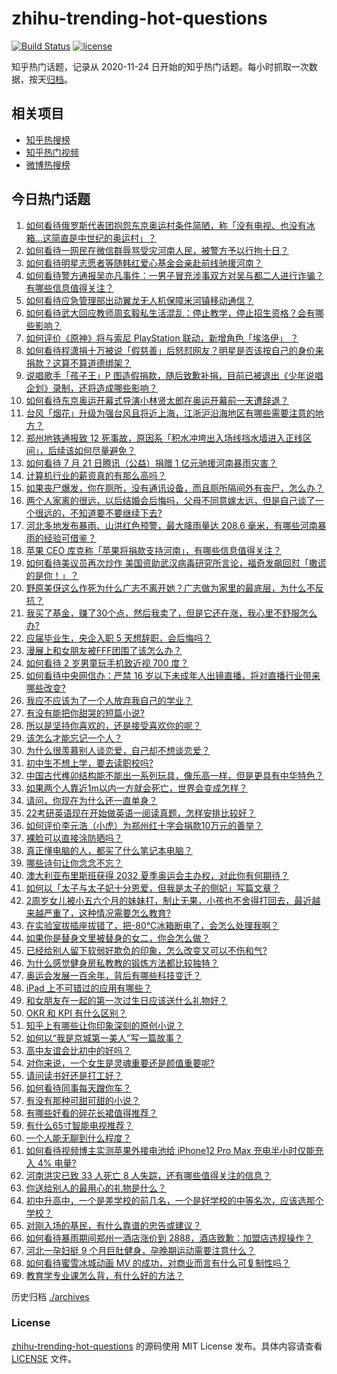 # zhihu-trending-hot-questions

[![Build Status](https://github.com/justjavac/zhihu-trending-hot-questions/workflows/ci/badge.svg?branch=master)](https://github.com/justjavac/zhihu-trending-hot-questions/actions)
[![license](https://img.shields.io/github/license/justjavac/zhihu-trending-hot-questions)](https://github.com/justjavac/zhihu-trending-hot-questions/blob/master/LICENSE)

知乎热门话题，记录从 2020-11-24 日开始的知乎热门话题。每小时抓取一次数据，按天[归档](./archives)。

## 相关项目

- [知乎热搜榜](https://github.com/justjavac/zhihu-trending-top-search)
- [知乎热门视频](https://github.com/justjavac/zhihu-trending-hot-video)
- [微博热搜榜](https://github.com/justjavac/weibo-trending-hot-search)

## 今日热门话题

<!-- BEGIN -->
<!-- 最后更新时间 Fri Jul 23 2021 07:01:40 GMT+0800 (China Standard Time) -->

1. [如何看待俄罗斯代表团抱怨东京奥运村条件简陋，称「没有电视、也没有冰箱…这简直是中世纪的奥运村」？](https://www.zhihu.com/question/473761666)
1. [如何看待一网民在微信群辱骂受灾河南人民，被警方予以行拘十日？](https://www.zhihu.com/question/473815895)
1. [如何看待明星志愿者等随韩红爱心基金会亲赴前线驰援河南？](https://www.zhihu.com/question/473802687)
1. [如何看待警方通报吴亦凡事件：一男子冒充涉事双方对吴与都二人进行诈骗？有哪些信息值得关注？](https://www.zhihu.com/question/474051299)
1. [如何看待应急管理部出动翼龙无人机保障米河镇移动通信？](https://www.zhihu.com/question/473897229)
1. [如何看待武大回应教师周玄毅私生活混乱：停止教学，停止招生资格？会有哪些影响？](https://www.zhihu.com/question/474025824)
1. [如何评价《原神》将与索尼 PlayStation 联动，新增角色「埃洛伊」
   ？](https://www.zhihu.com/question/474065050)
1. [如何看待程潇捐十万被说「假慈善」后怒怼网友？明星是否该按自己的身价来捐款？这算不算道德绑架？](https://www.zhihu.com/question/474005211)
1. [说唱歌手「孩子王」P
   图造假捐款，随后致歉补捐，目前已被退出《少年说唱企划》录制，还将造成哪些影响？](https://www.zhihu.com/question/473954271)
1. [如何看待东京奥运开幕式导演小林贤太郎在奥运开幕前一天遭辞退？](https://www.zhihu.com/question/473924244)
1. [台风「烟花」升级为强台风且将近上海，江浙沪沿海地区有哪些需要注意的地方？](https://www.zhihu.com/question/472925766)
1. [郑州地铁通报致 12
   死事故，原因系「积水冲垮出入场线挡水墙进入正线区间」，后续该如何尽量避免？](https://www.zhihu.com/question/473985785)
1. [如何看待 7 月 21 日腾讯（公益）捐赠 1
   亿元驰援河南暴雨灾害？](https://www.zhihu.com/question/473606791)
1. [计算机行业的薪资真的有那么高吗？](https://www.zhihu.com/question/325186420)
1. [如果丧尸爆发，你在厕所，没有通讯设备，而且厕所隔间外有丧尸，怎么办？](https://www.zhihu.com/question/432520725)
1. [两个人家离的很远，以后结婚会后悔吗，父母不同意嫁太远，但是自己谈了一个很远的，不知道要不要继续下去?](https://www.zhihu.com/question/472296343)
1. [河北多地发布暴雨、山洪红色预警，最大降雨量达 208.6
   毫米，有哪些河南暴雨的经验可借鉴？](https://www.zhihu.com/question/473789442)
1. [苹果 CEO 库克称「苹果将捐款支持河南」，有哪些信息值得关注？](https://www.zhihu.com/question/473703576)
1. [如何看待美议员再次炒作
   美国资助武汉病毒研究所言论，福奇发飙回怼「撒谎的是你！」？](https://www.zhihu.com/question/473931244)
1. [野原美伢这么作死为什么广志不离开她？广志做为家里的最底层，为什么不反抗？](https://www.zhihu.com/question/52007518)
1. [我买了基金，赚了30个点，然后我卖了，但是它还在涨，我心里不舒服怎么办?](https://www.zhihu.com/question/462577844)
1. [应届毕业生，央企入职 5 天想辞职，会后悔吗？](https://www.zhihu.com/question/471455005)
1. [漫展上和女朋友被FFF团围了该怎么办？](https://www.zhihu.com/question/471001784)
1. [如何看待 2 岁男童玩手机致近视 700 度？](https://www.zhihu.com/question/473399720)
1. [如何看待中央网信办：严禁 16
   岁以下未成年人出镜直播，将对直播行业带来哪些改变?](https://www.zhihu.com/question/473701215)
1. [我应不应该为了一个人放弃我自己的学业？](https://www.zhihu.com/question/465220537)
1. [有没有能把你甜哭的短篇小说?](https://www.zhihu.com/question/333114370)
1. [所以是坚持你喜欢的，还是接受喜欢你的呢？](https://www.zhihu.com/question/469079720)
1. [该怎么才能忘记一个人？](https://www.zhihu.com/question/473037806)
1. [为什么很羡慕别人谈恋爱，自己却不想谈恋爱？](https://www.zhihu.com/question/472268185)
1. [初中生不想上学，要去读职校吗?](https://www.zhihu.com/question/472977913)
1. [中国古代榫卯结构能不能出一系列玩具，像乐高一样，但是更具有中华特色？](https://www.zhihu.com/question/388736635)
1. [如果两个人靠近1m以内一方就会死亡，世界会变成怎样？](https://www.zhihu.com/question/471980427)
1. [请问，你现在为什么还一直单身？](https://www.zhihu.com/question/457922593)
1. [22考研英语现在开始做英语一阅读真题，怎样安排比较好？](https://www.zhihu.com/question/466315395)
1. [如何评价李元浩（小虎）为郑州红十字会捐款10万元的善举？](https://www.zhihu.com/question/473733838)
1. [裸脸可以直接涂防晒吗？](https://www.zhihu.com/question/310586987)
1. [真正懂电脑的人，都买了什么笔记本电脑？](https://www.zhihu.com/question/435831351)
1. [哪些诗句让你念念不忘？](https://www.zhihu.com/question/470974760)
1. [澳大利亚布里斯班获得 2032 夏季奥运会主办权，对此你有何期待？](https://www.zhihu.com/question/473758758)
1. [如何以「太子与太子妃十分恩爱，但我是太子的侧妃」写篇文章？](https://www.zhihu.com/question/443793653)
1. [2周岁女儿被小五六个月的妹妹打，制止无果，小孩也不舍得打回去，最近越来越严重了，这种情况需要怎么教育?](https://www.zhihu.com/question/473240392)
1. [在实验室拔插座拔错了，把-80℃冰箱断电了，会怎么处理我啊？](https://www.zhihu.com/question/472833033)
1. [如果你是替身文里被替身的女二，你会怎么做？](https://www.zhihu.com/question/394589030)
1. [已经给别人留下软弱好欺负的印象，怎么改变又可以不伤和气?](https://www.zhihu.com/question/470373731)
1. [为什么感觉健身房私教教的锻炼方法都比较独特？](https://www.zhihu.com/question/472910727)
1. [奥运会发展一百余年，背后有哪些科技变迁？](https://www.zhihu.com/question/473926382)
1. [iPad 上不可错过的应用有哪些？](https://www.zhihu.com/question/19671759)
1. [和女朋友在一起的第一次过生日应该送什么礼物好？](https://www.zhihu.com/question/285145886)
1. [OKR 和 KPI 有什么区别？](https://www.zhihu.com/question/270665104)
1. [知乎上有哪些让你印象深刻的原创小说？](https://www.zhihu.com/question/312554853)
1. [如何以“我是京城第一美人”写一篇故事？](https://www.zhihu.com/question/437673871)
1. [高中友谊会比初中的好吗？](https://www.zhihu.com/question/472679033)
1. [对你来说，一个女生是灵魂重要还是颜值重要呢?](https://www.zhihu.com/question/471923757)
1. [请问读书好还是打工好？](https://www.zhihu.com/question/470964553)
1. [如何看待同事每天蹭你车？](https://www.zhihu.com/question/63645770)
1. [有没有那种可甜可甜的小说？](https://www.zhihu.com/question/469398119)
1. [有哪些好看的碎花长裙值得推荐？](https://www.zhihu.com/question/446300056)
1. [有什么65寸智能电视推荐？](https://www.zhihu.com/question/321350856)
1. [一个人能无聊到什么程度？](https://www.zhihu.com/question/61210626)
1. [如何看待视频博主实测苹果外接电池给 iPhone12 Pro Max 充电半小时仅能充入 4%
   电量?](https://www.zhihu.com/question/473467577)
1. [河南洪灾已致 33 人死亡 8 人失踪，还有哪些值得关注的信息？](https://www.zhihu.com/question/473923675)
1. [你送给别人的最用心的礼物是什么？](https://www.zhihu.com/question/20631866)
1. [初中升高中，一个是差学校的前几名，一个是好学校的中等名次，应该选那个学校？](https://www.zhihu.com/question/470474926)
1. [对刚入场的基民，有什么靠谱的忠告或建议？](https://www.zhihu.com/question/471114795)
1. [如何看待暴雨期间郑州一酒店涨价到
   2888，酒店致歉：加盟店违规操作？](https://www.zhihu.com/question/473888720)
1. [河北一孕妇挺 9 个月巨肚健身，孕晚期运动需要注意什么？](https://www.zhihu.com/question/473407543)
1. [如何看待蜜雪冰城动画 MV 的成功，对商业而言有什么可复制性吗？](https://www.zhihu.com/question/465195632)
1. [教育学专业课怎么背，有什么好的方法？](https://www.zhihu.com/question/420181815)

<!-- END -->

历史归档 [./archives](./archives)

### License

[zhihu-trending-hot-questions](https://github.com/justjavac/zhihu-trending-hot-questions)
的源码使用 MIT License 发布。具体内容请查看 [LICENSE](./LICENSE) 文件。

